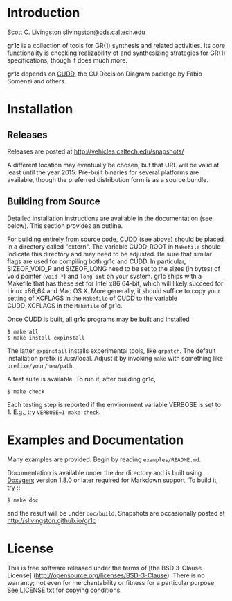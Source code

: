 Introduction
============

Scott C. Livingston  <slivingston@cds.caltech.edu>

**gr1c** is a collection of tools for GR(1) synthesis and related activities.
Its core functionality is checking realizability of and synthesizing strategies
for GR(1) specifications, though it does much more.

**gr1c** depends on [CUDD](http://vlsi.colorado.edu/~fabio/CUDD/),
the CU Decision Diagram package by Fabio Somenzi and others.


Installation
============

Releases
--------

Releases are posted at http://vehicles.caltech.edu/snapshots/

A different location may eventually be chosen, but that URL will be valid at
least until the year 2015.  Pre-built binaries for several platforms are
available, though the preferred distribution form is as a source bundle.


Building from Source
--------------------

Detailed installation instructions are available in the documentation (see
below).  This section provides an outline.

For building entirely from source code, CUDD (see above) should be placed in a
directory called "extern".  The variable CUDD_ROOT in `Makefile` should indicate
this directory and may need to be adjusted.  Be sure that similar flags are used
for compiling both gr1c and CUDD.  In particular, SIZEOF_VOID_P and SIZEOF_LONG
need to be set to the sizes (in bytes) of void pointer (`void *`) and `long int`
on your system.  gr1c ships with a Makefile that has these set for Intel x86
64-bit, which will likely succeed for Linux x86_64 and Mac OS X.  More
generally, it should suffice to copy your setting of XCFLAGS in the `Makefile`
of CUDD to the variable CUDD_XCFLAGS in the `Makefile` of gr1c.

Once CUDD is built, all gr1c programs may be built and installed

    $ make all
    $ make install expinstall

The latter `expinstall` installs experimental tools, like `grpatch`.  The
default installation prefix is /usr/local.  Adjust it by invoking `make` with
something like `prefix=/your/new/path`.

A test suite is available.  To run it, after building gr1c,

    $ make check

Each testing step is reported if the environment variable VERBOSE is set to 1.
E.g., try `VERBOSE=1 make check`.


Examples and Documentation
==========================

Many examples are provided.  Begin by reading `examples/README.md`.

Documentation is available under the `doc` directory and is built using
[Doxygen](http://www.doxygen.org); version 1.8.0 or later required for Markdown
support.  To build it, try ::

    $ make doc

and the result will be under `doc/build`. Snapshots are occasionally posted at
http://slivingston.github.io/gr1c


License
=======

This is free software released under the terms of [the BSD 3-Clause License]
(http://opensource.org/licenses/BSD-3-Clause).  There is no warranty; not even
for merchantability or fitness for a particular purpose.  See LICENSE.txt for
copying conditions.
